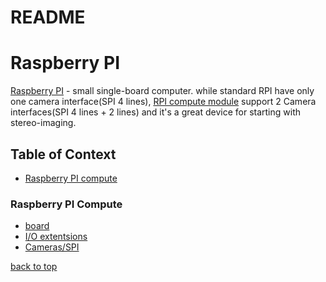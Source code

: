 README
========================

# Raspberry PI
[Raspberry PI](https://raspberrypi.org) - small single-board computer. while standard RPI have only one camera interface(SPI 4 lines), [RPI compute module](#rpicompute) support 2 Camera interfaces(SPI 4 lines + 2 lines) and it's a great device for starting with stereo-imaging. 

## Table of Context <a name="toc"></a>
- [Raspberry PI compute](#rpicompute)

### Raspberry PI Compute <a name="rpicompute"></a>
 - [board](rpicompute.md#board)
 - [I/O extentsions](rpicompute.md#ioextensions)
 - [Cameras/SPI](rpicompute.md#cameraspi)

[back to top](#toc)